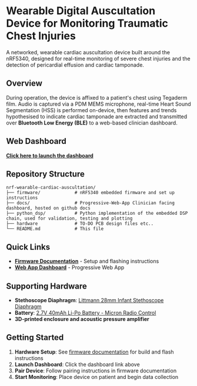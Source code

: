# Wearable Digital Auscultation Device for Monitoring Traumatic Chest Injuries

A networked, wearable cardiac auscultation device built around the nRF5340, designed for real-time monitoring of severe chest injuries and the detection of pericardial effusion and cardiac tamponade.

## Overview

During operation, the device is affixed to a patient's chest using Tegaderm film. Audio is captured via a PDM MEMS microphone, real-time Heart Sound Segmentation (HSS) is performed on-device, then features and trends hypothesised to indicate cardiac tamponade are extracted and transmitted over **Bluetooth Low Energy (BLE)** to a web-based clinician dashboard.

## Web Dashboard

**[Click here to launch the dashboard](https://sol455.github.io/nrf_auscultation/)**


## Repository Structure
```
nrf-wearable-cardiac-auscultation/
├── firmware/             # nRF5340 embedded firmware and set up instructions
├── docs/                 # Progressive-Web-App Clinician facing dashboard, hosted on github docs
├── python_dsp/           # Python implementation of the embedded DSP chain, used for validation, testing and plotting
├── hardware              # TO-DO PCB design files etc..
└── README.md             # This file
```

## Quick Links

- **[Firmware Documentation](firmware/README.md)** - Setup and flashing instructions
- **[Web App Dashboard](https://sol455.github.io/nrf_auscultation/)** - Progressive Web App

## Supporting Hardware

- **Stethoscope Diaphragm**: [Littmann 28mm Infant Stethoscope Diaphragm](https://www.medisave.co.uk/products/3m-littmann-stethoscope-spare-parts-kit-classic-ii-infant-assembly)
- **Battery**: [2.7V 40mAh Li-Po Battery - Micron Radio Control](https://micronrc.co.uk/lipo_1s.html)
- **3D-printed enclosure and acoustic pressure amplifier**

## Getting Started

1. **Hardware Setup**: See [firmware documentation](firmware/README.md) for build and flash instructions
2. **Launch Dashboard**: Click the dashboard link above
3. **Pair Device**: Follow pairing instructions in firmware documentation
4. **Start Monitoring**: Place device on patient and begin data collection